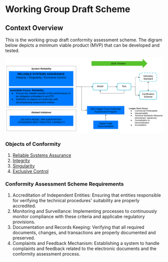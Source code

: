 # Working Group Draft Scheme

## Context Overview

This is the working group draft conformity assessment scheme. The digram below depicts a minimum viable product (MVP) that can be developed and tested.

![Revised Scheme](./revised-scheme.png)

### Objects of Conformity

1. [Reliable Systems Assurance](./obj-reliable-system.md)
2. [Integrity](./obj-integrity.md)
3. [Singularity](./obj-singularity.md)
4. [Exclusive Control](./obj-exclusive-control.md)

### Conformity Assessment Scheme Requirements

1. Accreditation of Independent Entities: Ensuring that entities responsible for verifying the technical procedures' suitability are properly accredited.
2. Monitoring and Surveillance: Implementing processes to continuously monitor compliance with these criteria and applicabe regulatory provisions.
3. Documentation and Records Keeping: Verifying that all required documents, changes, and transactions are properly documented and preserved.
4. Complaints and Feedback Mechanism: Establishing a system to handle complaints and feedback related to the electronic documents and the conformity assessment process.

